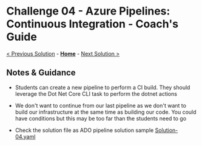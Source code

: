 # Challenge 04 - Azure Pipelines: Continuous Integration - Coach's Guide 

[< Previous Solution](./Solution-03.md) - **[Home](./README.md)** - [Next Solution >](./Solution-05.md)

## Notes & Guidance

- Students can create a new pipeline to perform a CI build.  They should leverage the Dot Net Core CLI task to perform the dotnet actions
- We don't want to continue from our last pipeline as we don't want to build our infrastructure at the same time as building our code.  You could have conditions but this may be too far than the students need to go

- Check the solution file as ADO pipeline solution sample [Solution-04.yaml](./Solutions/Solution-04.yaml)

